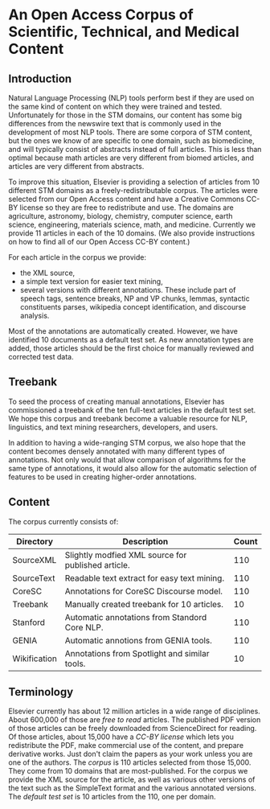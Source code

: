 # An Open Access Corpus of Scientific, Technical, and Medical Content

## Introduction

Natural Language Processing (NLP) tools perform best if they are
used on the same kind of content on which they were trained and
tested. Unfortunately for those in the STM domains, our content has
some big differences from the newswire text that is commonly used
in the development of most NLP tools. There are some corpora of STM
content, but the ones we know of are specific to one domain, such
as biomedicine, and will typically consist of abstracts instead of
full articles. This is less than optimal because math articles are
very different from biomed articles, and articles are very different
from abstracts.

To improve this situation, Elsevier is providing a selection of
articles from 10 different STM domains as a freely-redistributable
corpus.  The articles were selected from our Open Access content
and have a Creative Commons CC-BY license so they are free to
redistribute and use.  The domains are agriculture, astronomy,
biology, chemistry, computer science, earth science, engineering,
materials science, math, and medicine.  Currently we provide 11
articles in each of the 10 domains. (We also provide instructions
on how to find all of our Open Access CC-BY content.)

For each article in the corpus we provide:
* the XML source,
* a simple text version for easier text mining,
* several versions with different annotations. These include part
of speech tags, sentence breaks, NP and VP chunks, lemmas, syntactic
constituents parses, wikipedia concept identification, and discourse
analysis.

Most of the annotations are automatically created. However, we have
identified 10 documents as a default test set. As new annotation types
are added, those articles should be the first choice for manually
reviewed and corrected test data.

## Treebank

To seed the process of creating manual annotations, Elsevier has
commissioned a treebank of the ten full-text articles in the default test
set.  We hope this corpus and treebank become a valuable resource
for NLP, linguistics, and text mining researchers, developers, and
users.

In addition to having a wide-ranging STM corpus, we also hope that
the content becomes densely annotated with many different types of
annotations.  Not only would that allow comparison of algorithms
for the same type of annotations, it would also allow for the
automatic selection of features to be used in creating higher-order
annotations. 

## Content

The corpus currently consists of:

Directory	| Description                                        |  Count
----------------|----------------------------------------------------|--------
SourceXML	| Slightly modfied XML source for published article. |  110
SourceText	| Readable text extract for easy text mining.        |  110
CoreSC		| Annotations for CoreSC Discourse model.            |  110
Treebank	| Manually created treebank for 10 articles.         |   10
Stanford	| Automatic annotations from Standord Core NLP.      |  110
GENIA		| Automatic annotions from GENIA tools.              |  110
Wikification	| Annotations from Spotlight and similar tools.      |   10


## Terminology

Elsevier currently has about 12 million articles in a wide range
of disciplines. About 600,000 of those are *free to read* articles.
The published PDF
version of those articles can be freely downloaded from ScienceDirect for reading.
Of those articles, about 15,000 have a *CC-BY license* which lets
you redistribute the PDF, make commercial use of the content, and prepare
derivative works. Just don't claim the papers as your work unless you
are one of the authors. 
The *corpus* is 110 articles selected from those 15,000. They come from 10 domains that are most-published. For the corpus we
provide the XML source for the article, as well as various other versions of the text such as the SimpleText format and the various annotated versions.
The *default test set* is 10 articles from the 110, one per domain.
